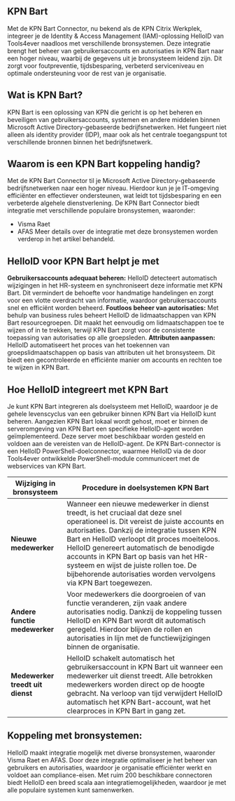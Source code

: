 ## KPN Bart
Met de KPN Bart Connector, nu bekend als de KPN Citrix Werkplek, integreer je de Identity & Access Management (IAM)-oplossing HelloID van Tools4ever naadloos met verschillende bronsystemen. Deze integratie brengt het beheer van gebruikersaccounts en autorisaties in KPN Bart naar een hoger niveau, waarbij de gegevens uit je bronsysteem leidend zijn. Dit zorgt voor foutpreventie, tijdsbesparing, verbeterd serviceniveau en optimale ondersteuning voor de rest van je organisatie.

## Wat is KPN Bart?
KPN Bart is een oplossing van KPN die gericht is op het beheren en beveiligen van gebruikersaccounts, systemen en andere middelen binnen Microsoft Active Directory-gebaseerde bedrijfsnetwerken. Het fungeert niet alleen als identity provider (IDP), maar ook als het centrale toegangspunt tot verschillende bronnen binnen het bedrijfsnetwerk.

## Waarom is een KPN Bart koppeling handig?
Met de KPN Bart Connector til je Microsoft Active Directory-gebaseerde bedrijfsnetwerken naar een hoger niveau. Hierdoor kun je je IT-omgeving efficiënter en effectiever ondersteunen, wat leidt tot tijdsbesparing en een verbeterde algehele dienstverlening.
De KPN Bart Connector biedt integratie met verschillende populaire bronsystemen, waaronder:
*	Visma Raet
*	AFAS
Meer details over de integratie met deze bronsystemen worden verderop in het artikel behandeld.

## HelloID voor KPN Bart helpt je met
**Gebruikersaccounts adequaat beheren:** HelloID detecteert automatisch wijzigingen in het HR-systeem en synchroniseert deze informatie met KPN Bart. Dit vermindert de behoefte voor handmatige handelingen en zorgt voor een vlotte overdracht van informatie, waardoor gebruikersaccounts snel en efficiënt worden beheerd.
**Foutloos beheer van autorisaties:** Met behulp van business rules beheert HelloID de lidmaatschappen van KPN Bart resourcegroepen. Dit maakt het eenvoudig om lidmaatschappen toe te wijzen of in te trekken, terwijl KPN Bart zorgt voor de consistente toepassing van autorisaties op alle groepsleden.
**Attributen aanpassen:** HelloID automatiseert het proces van het toekennen van groepslidmaatschappen op basis van attributen uit het bronsysteem. Dit biedt een gecontroleerde en efficiënte manier om accounts en rechten toe te wijzen in KPN Bart.

## Hoe HelloID integreert met KPN Bart 
Je kunt KPN Bart integreren als doelsysteem met HelloID, waardoor je de gehele levenscyclus van een gebruiker binnen KPN Bart via HelloID kunt beheren. Aangezien KPN Bart lokaal wordt gehost, moet er binnen de serveromgeving van KPN Bart een specifieke HelloID-agent worden geïmplementeerd. Deze server moet beschikbaar worden gesteld en voldoen aan de vereisten van de HelloID-agent. De KPN Bart-connector is een HelloID PowerShell-doelconnector, waarmee HelloID via de door Tools4ever ontwikkelde PowerShell-module communiceert met de webservices van KPN Bart.

| Wijziging in bronsysteem                  | Procedure in doelsystemen KPN Bart |
|-------------------------------------------|------------------------------------| 
| **Nieuwe medewerker** |	Wanneer een nieuwe medewerker in dienst treedt, is het cruciaal dat deze snel operationeel is. Dit vereist de juiste accounts en autorisaties. Dankzij de integratie tussen KPN Bart en HelloID verloopt dit proces moeiteloos. HelloID genereert automatisch de benodigde accounts in KPN Bart op basis van het HR-systeem en wijst de juiste rollen toe. De bijbehorende autorisaties worden vervolgens via KPN Bart toegewezen.|  
| **Andere functie medewerker** |	Voor medewerkers die doorgroeien of van functie veranderen, zijn vaak andere autorisaties nodig. Dankzij de koppeling tussen HelloID en KPN Bart wordt dit automatisch geregeld. Hierdoor blijven de rollen en autorisaties in lijn met de functiewijzigingen binnen de organisatie.|
| **Medewerker treedt uit dienst** |	HelloID schakelt automatisch het gebruikersaccount in KPN Bart uit wanneer een medewerker uit dienst treedt. Alle betrokken medewerkers worden direct op de hoogte gebracht. Na verloop van tijd verwijdert HelloID automatisch het KPN Bart-account, wat het clearproces in KPN Bart in gang zet.|

## Koppeling met bronsystemen:
HelloID maakt integratie mogelijk met diverse bronsystemen, waaronder Visma Raet en AFAS. Door deze integratie optimaliseer je het beheer van gebruikers en autorisaties, waardoor je organisatie efficiënter werkt en voldoet aan compliance-eisen. Met ruim 200 beschikbare connectoren biedt HelloID een breed scala aan integratiemogelijkheden, waardoor je met alle populaire systemen kunt samenwerken.
